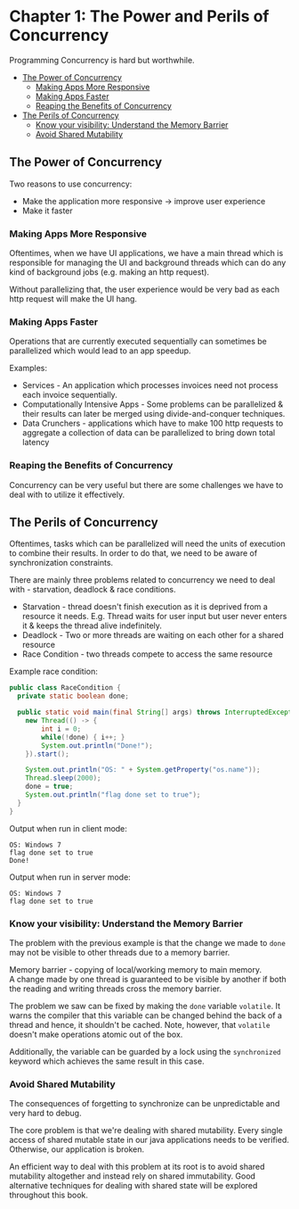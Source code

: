 # Chapter 1: The Power and Perils of Concurrency
Programming Concurrency is hard but worthwhile.

- [The Power of Concurrency](#the-power-of-concurrency)
  - [Making Apps More Responsive](#making-apps-more-responsive)
  - [Making Apps Faster](#making-apps-faster)
  - [Reaping the Benefits of Concurrency](#reaping-the-benefits-of-concurrency)
- [The Perils of Concurrency](#the-perils-of-concurrency)
  - [Know your visibility: Understand the Memory Barrier](#know-your-visibility-understand-the-memory-barrier)
  - [Avoid Shared Mutability](#avoid-shared-mutability)

## The Power of Concurrency
Two reasons to use concurrency:
 * Make the application more responsive -> improve user experience
 * Make it faster

### Making Apps More Responsive
Oftentimes, when we have UI applications, we have a main thread which is responsible for managing the UI and background threads which can do any kind of background jobs (e.g. making an http request).

Without parallelizing that, the user experience would be very bad as each http request will make the UI hang.

### Making Apps Faster
Operations that are currently executed sequentially can sometimes be parallelized which would lead to an app speedup.

Examples:
 * Services - An application which processes invoices need not process each invoice sequentially.
 * Computationally Intensive Apps - Some problems can be parallelized & their results can later be merged using divide-and-conquer techniques.
 * Data Crunchers - applications which have to make 100 http requests to aggregate a collection of data can be parallelized to bring down total latency

### Reaping the Benefits of Concurrency
Concurrency can be very useful but there are some challenges we have to deal with to utilize it effectively.

## The Perils of Concurrency
Oftentimes, tasks which can be parallelized will need the units of execution to combine their results. In order to do that, we need to be aware of synchronization constraints.

There are mainly three problems related to concurrency we need to deal with - starvation, deadlock & race conditions.
 * Starvation - thread doesn't finish execution as it is deprived from a resource it needs. E.g. Thread waits for user input but user never enters it & keeps the thread alive indefinitely.
 * Deadlock - Two or more threads are waiting on each other for a shared resource
 * Race Condition - two threads compete to access the same resource

Example race condition:
```java
public class RaceCondition {
  private static boolean done;

  public static void main(final String[] args) throws InterruptedException {
    new Thread(() -> {
        int i = 0;
        while(!done) { i++; }
        System.out.println("Done!");
    }).start();

    System.out.println("OS: " + System.getProperty("os.name"));
    Thread.sleep(2000);
    done = true;
    System.out.println("flag done set to true");
  }
}
```

Output when run in client mode:
```
OS: Windows 7
flag done set to true
Done!
```

Output when run in server mode:
```
OS: Windows 7
flag done set to true
```

### Know your visibility: Understand the Memory Barrier 
The problem with the previous example is that the change we made to `done` may not be visible to other threads due to a memory barrier.

Memory barrier - copying of local/working memory to main memory.  
A change made by one thread is guaranteed to be visible by another if both the reading and writing threads cross the memory barrier.

The problem we saw can be fixed by making the `done` variable `volatile`. It warns the compiler that this variable can be changed behind the back of a thread and hence, it shouldn't be cached.
Note, however, that `volatile` doesn't make operations atomic out of the box.

Additionally, the variable can be guarded by a lock using the `synchronized` keyword which achieves the same result in this case.

### Avoid Shared Mutability
The consequences of forgetting to synchronize can be unpredictable and very hard to debug.

The core problem is that we're dealing with shared mutability. Every single access of shared mutable state in our java applications needs to be verified. Otherwise, our application is broken.

An efficient way to deal with this problem at its root is to avoid shared mutability altogether and instead rely on shared immutability.
Good alternative techniques for dealing with shared state will be explored throughout this book.
